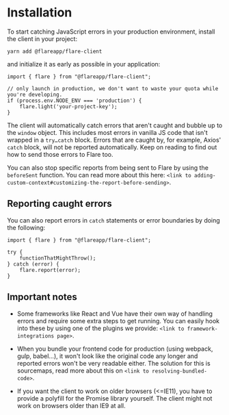 # Installation

To start catching JavaScript errors in your production environment, install the client in your project:

```
yarn add @flareapp/flare-client
```

and initialize it as early as possible in your application:

```JS
import { flare } from "@flareapp/flare-client";

// only launch in production, we don't want to waste your quota while you're developing.
if (process.env.NODE_ENV === 'production') {
    flare.light('your-project-key');
}
```

The client will automatically catch errors that aren't caught and bubble up to the `window` object. This includes most errors in vanilla JS code that isn't wrapped in a `try…catch` block. Errors that are caught by, for example, Axios' `catch` block, will not be reported automatically. Keep on reading to find out how to send those errors to Flare too.

You can also stop specific reports from being sent to Flare by using the `beforeSent` function. You can read more about this here: `<link to adding-custom-context#customizing-the-report-before-sending>`.

## Reporting caught errors

You can also report errors in `catch` statements or error boundaries by doing the following:

```JS
import { flare } from "@flareapp/flare-client";

try {
    functionThatMightThrow();
} catch (error) {
    flare.report(error);
}
```

## Important notes

-   Some frameworks like React and Vue have their own way of handling errors and require some extra steps to get running. You can easily hook into these by using one of the plugins we provide: `<link to framework-integrations page>`.

-   When you bundle your frontend code for production (using webpack, gulp, babel…), it won't look like the original code any longer and reported errors won't be very readable either. The solution for this is sourcemaps, read more about this on `<link to resolving-bundled-code>`.

-   If you want the client to work on older browsers (<=IE11), you have to provide a polyfill for the Promise library yourself. The client might not work on browsers older than IE9 at all.
